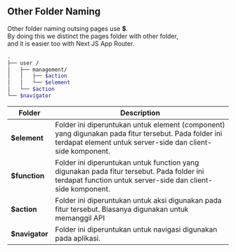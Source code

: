 ## Other Folder Naming

Other folder naming outsing pages use **$**.\
By doing this we distinct the pages folder with other folder,\
and it is easier too with Next JS App Router.

```sh
.
├── user /
│   ├── management/
│   │   ├── $action
│   │   └── $element
│   └── $action
└── $navigator
```

| Folder   | Description |
|----------|-------------|
| **$element** | Folder ini diperuntukan untuk element (component) yang digunakan pada fitur tersebut. Pada folder ini terdapat element untuk server-side dan client-side komponent. |
| **$function** | Folder ini diperuntukan untuk function yang digunakan pada fitur tersebut. Pada folder ini terdapat function untuk server-side dan client-side komponent. |
| **$action** | Folder ini diperuntukan untuk aksi digunakan pada fitur tersebut. Biasanya digunakan untuk memanggil API|
| **$navigator** | Folder ini diperuntukan untuk navigasi digunakan pada aplikasi.|

